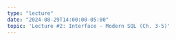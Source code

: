 ```yaml
---
type: "lecture"
date: "2024-08-29T14:00:00-05:00"
topic: 'Lecture #2: Interface - Modern SQL (Ch. 3-5)'
---
```


